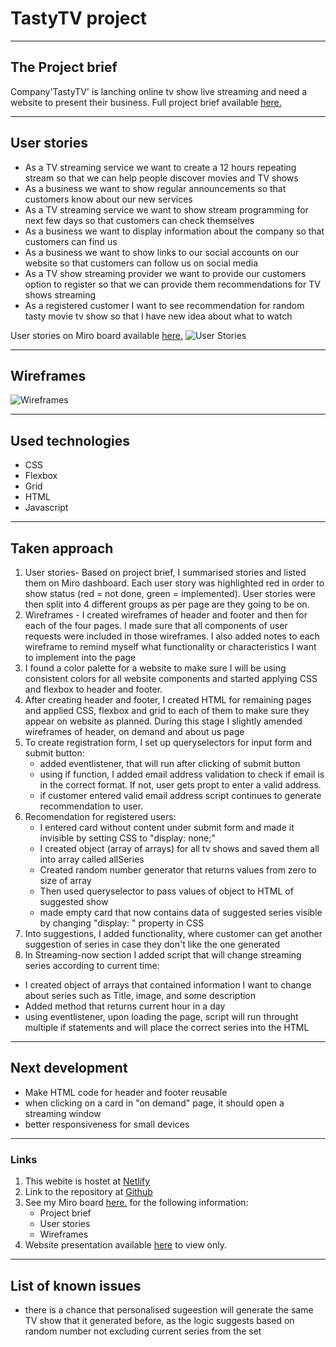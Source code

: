 # TastyTV project

---

## The Project brief

Company'TastyTV' is lanching online tv show live streaming and need a website to present their business.
Full project brief available [here.](https://docs.google.com/document/d/1qGlMeesgE4X4n4XjRT_8b_scOuI4E2VREpSwqyOmvUw/edit#)

---

## User stories

- As a TV streaming service we want to create a 12 hours repeating stream so that we can help people discover movies and TV shows
- As a business we want to show regular announcements so that customers know about our new services
- As a TV streaming service we want to show stream programming for next few days so that customers can check themselves
- As a business we want to display information about the company so that customers can find us
- As a business we want to show links to our social accounts on our website so that customers can follow us on social media
- As a TV show streaming provider we want to provide our customers option to register so that we can provide them recommendations for TV shows streaming
- As a registered customer I want to see recommendation for random tasty movie tv show so that I have new idea about what to watch

User stories on Miro board available [here.](https://miro.com/app/board/o9J_l9fwBok=/)
![User Stories](http://tomasadamcik.com/Bootcamp/1.%20Project%201%20-%20Tasty%20TV/User%20Stories.JPG)

---

## Wireframes

![Wireframes](http://tomasadamcik.com/Bootcamp/1.%20Project%201%20-%20Tasty%20TV/Wireframes%20v2.JPG)

---

## Used technologies

- CSS
- Flexbox
- Grid
- HTML
- Javascript

---

## Taken approach

1.  User stories- Based on project brief, I summarised stories and listed them on Miro dashboard. Each user story was highlighted red in order to show status (red = not done, green = implemented). User stories were then split into 4 different groups as per page are they going to be on.
2.  Wireframes - I created wireframes of header and footer and then for each of the four pages. I made sure that all components of user requests were included in those wireframes. I also added notes to each wireframe to remind myself what functionality or characteristics I want to implement into the page
3.  I found a color palette for a website to make sure I will be using consistent colors for all website components and started applying CSS and flexbox to header and footer.
4.  After creating header and footer, I created HTML for remaining pages and applied CSS, flexbox and grid to each of them to make sure they appear on website as planned. During this stage I slightly amended wireframes of header, on demand and about us page
5.  To create registration form, I set up queryselectors for input form and submit button:
    - added eventlistener, that will run after clicking of submit button
    - using if function, I added email address validation to check if email is in the correct format. If not, user gets propt to enter a valid address.
    - if customer entered valid email address script continues to generate recommendation to user.
6.  Recomendation for registered users:
    - I entered card without content under submit form and made it invisible by setting CSS to "display: none;"
    - I created object (array of arrays) for all tv shows and saved them all into array called allSeries
    - Created random number generator that returns values from zero to size of array
    - Then used queryselector to pass values of object to HTML of suggested show
    - made empty card that now contains data of suggested series visible by changing "display: " property in CSS
7.  Into suggestions, I added functionality, where customer can get another suggestion of series in case they don't like the one generated
8.  In Streaming-now section I added script that will change streaming series according to current time:

- I created object of arrays that contained information I want to change about series such as Title, image, and some description
- Added method that returns current hour in a day
- using eventlistener, upon loading the page, script will run throught multiple if statements and will place the correct series into the HTML

---

## Next development

- Make HTML code for header and footer reusable
- when clicking on a card in "on demand" page, it should open a streaming window
- better responsiveness for small devices

---

### Links

1. This webite is hostet at [Netlify](https://csb-wcw60.netlify.app/)
2. Link to the repository at [Github](https://github.com/TomasAdamcik-dotcom/Project_1-TastyTV.git)
3. See my Miro board [here.](https://miro.com/app/board/o9J_l9fwBok=/) for the following information:
    - Project brief
    - User stories
    - Wireframes
4. Website presentation available [here](https://docs.google.com/presentation/d/18hI1ws3YTXWLts5xR4CWyrrDdq9kAI12mvUfDb7_MM8/edit?usp=sharing) to view only.

---

## List of known issues

- there is a chance that personalised sugeestion will generate the same TV show that it generated before, as the logic suggests based on random number not excluding current series from the set

